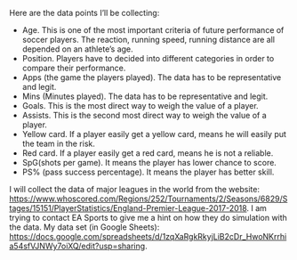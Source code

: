 Here are the data points I’ll be collecting:

* Age. This is one of the most important criteria of future performance of soccer players. The reaction, running speed, running distance are all depended on an athlete’s age. 
* Position. Players have to decided into different categories in order to compare their performance. 
* Apps (the game the players played).  The data has to be representative and legit. 
* Mins (Minutes played). The data has to be representative and legit.
* Goals. This is the most direct way to weigh the value of a player. 
* Assists. This is the second most direct way to weigh the value of a player. 
* Yellow card. If a player easily get a yellow card, means he will easily put the team in the risk. 
* Red card. If a player easily get a red card, means he is not a reliable. 
* SpG(shots per game). It means the player has lower chance to score. 
* PS% (pass success percentage). It means the player has better skill. 


I will collect the data of major leagues in the world from the website:
https://www.whoscored.com/Regions/252/Tournaments/2/Seasons/6829/Stages/15151/PlayerStatistics/England-Premier-League-2017-2018.
I am trying to contact EA Sports to give me a hint on how they do simulation with the data.
My data set (in Google Sheets): https://docs.google.com/spreadsheets/d/1zqXaRgkRkyjLiB2cDr_HwoNKrrhia54sfVJNWy7oiXQ/edit?usp=sharing.
